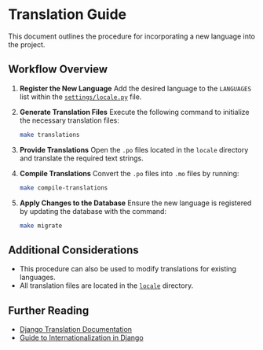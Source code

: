 
# Translation Guide

This document outlines the procedure for incorporating a new language into the project.

## Workflow Overview

1. **Register the New Language**
   Add the desired language to the `LANGUAGES` list within the [`settings/locale.py`](../routine_tracker/project/settings/locale.py) file.

2. **Generate Translation Files**
   Execute the following command to initialize the necessary translation files:

   ```bash
   make translations
   ```

3. **Provide Translations**
   Open the `.po` files located in the `locale` directory and translate the required text strings.

4. **Compile Translations**
   Convert the `.po` files into `.mo` files by running:

   ```bash
   make compile-translations
   ```

5. **Apply Changes to the Database**
   Ensure the new language is registered by updating the database with the command:

   ```bash
   make migrate
   ```

## Additional Considerations

- This procedure can also be used to modify translations for existing languages.
- All translation files are located in the [`locale`](../routine_tracker/project/locale/) directory.

## Further Reading

- [Django Translation Documentation](https://docs.djangoproject.com/en/5.1/topics/i18n/translation/)
- [Guide to Internationalization in Django](https://reintech.io/blog/django-internationalization-tutorial)
